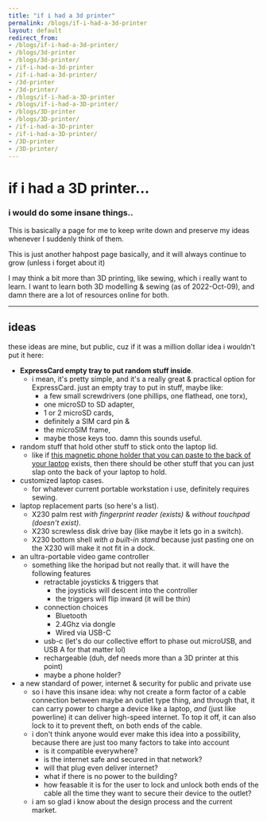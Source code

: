 ```yaml
---
title: "if i had a 3d printer"
permalink: /blogs/if-i-had-a-3d-printer
layout: default
redirect_from: 
- /blogs/if-i-had-a-3d-printer/
- /blogs/3d-printer
- /blogs/3d-printer/
- /if-i-had-a-3d-printer
- /if-i-had-a-3d-printer/
- /3d-printer
- /3d-printer/
- /blogs/if-i-had-a-3D-printer
- /blogs/if-i-had-a-3D-printer/
- /blogs/3D-printer
- /blogs/3D-printer/
- /if-i-had-a-3D-printer
- /if-i-had-a-3D-printer/
- /3D-printer
- /3D-printer/
---
```


# if i had a 3D printer...

### i would do some insane things..

This is basically a page for me to keep write down and preserve my ideas whenever I suddenly think of them. 

This is just another hahpost page basically, and it will always continue to grow (unless i forget about it)

I may think a bit more than 3D printing, like sewing, which i really want to learn. I want to learn both 3D modelling & sewing (as of 2022-Oct-09), and damn there are a lot of resources online for both.

---

## ideas
these ideas are mine, but public, cuz if it was a million dollar idea i wouldn't put it here:
- **ExpressCard empty tray to put random stuff inside**.
    - i mean, it's pretty simple, and it's a really great & practical option for ExpressCard. just an empty tray to put in stuff, maybe like:
        - a few small screwdrivers (one phillips, one flathead, one torx), 
        - one microSD to SD adapter, 
        - 1 or 2 microSD cards,
        - definitely a SIM card pin &
        - the microSIM frame,
        - maybe those keys too. damn this sounds useful.
- random stuff that hold other stuff to stick onto the laptop lid.
    - like if <a href="https://shopee.sg/Portable-Laptop-Extension-Stand-Multifunctional-Bracket-Double-Screen-Interactive-Magnetic-Aluminum-Alloy-Side-Mount-Phone-Holder-i.549899459.11759743580" target="_blank">this magnetic phone holder that you can paste to the back of your laptop</a> exists, then there should be other stuff that you can just slap onto the back of your laptop to hold.
- customized laptop cases.
    - for whatever current portable workstation i use, definitely requires sewing.
- laptop replacement parts (so here's a list).
    - X230 palm rest _with fingerprint reader (exists)_ & _without touchpad (doesn't exist)_.
    - X230 screwless disk drive bay (like maybe it lets go in a switch).
    - X230 bottom shell _with a built-in stand_ because just pasting one on the X230 will make it not fit in a dock.
- an ultra-portable video game controller
    - something like the horipad but not really that. it will have the following features
        - retractable joysticks & triggers that
            - the joysticks will descent into the controller
            - the triggers will flip inward (it will be thin)
        - connection choices
            - Bluetooth
            - 2.4Ghz via dongle
            - Wired via USB-C
        - usb-c (let's do our collective effort to phase out microUSB, and USB A for that matter lol)
        - rechargeable (duh, def needs more than a 3D printer at this point)
        - maybe a phone holder?
- a new standard of power, internet & security for public and private use
    - so i have this insane idea: why not create a form factor of a cable connection between maybe an outlet type thing, and through that, it can carry power to charge a device like a laptop, _and_ (just like powerline) it can deliver high-speed internet. To top it off, it can also lock to it to prevent theft, on both ends of the cable.
    - i don't think anyone would ever make this idea into a possibility, because there are just too many factors to take into account
        - is it compatible everywhere?
        - is the internet safe and secured in that network?
        - will that plug even deliver internet?
        - what if there is no power to the building?
        - how feasable it is for the user to lock and unlock both ends of the cable all the time they want to secure their device to the outlet?
    - i am so glad i know about the design process and the current market.